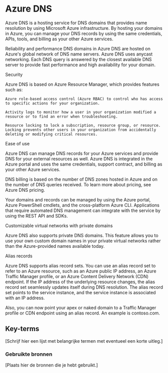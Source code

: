 # Azure DNS 

Azure DNS is a hosting service for DNS domains that provides name resolution by using Microsoft Azure infrastructure. By hosting your domains in Azure, you can manage your DNS records by using the same credentials, APIs, tools, and billing as your other Azure services.

Reliability and performance
DNS domains in Azure DNS are hosted on Azure's global network of DNS name servers. Azure DNS uses anycast networking. Each DNS query is answered by the closest available DNS server to provide fast performance and high availability for your domain.

Security

Azure DNS is based on Azure Resource Manager, which provides features such as:

    Azure role-based access control (Azure RBAC) to control who has access to specific actions for your organization.

    Activity logs to monitor how a user in your organization modified a resource or to find an error when troubleshooting.

    Resource locking to lock a subscription, resource group, or resource. Locking prevents other users in your organization from accidentally deleting or modifying critical resources.


Ease of use

Azure DNS can manage DNS records for your Azure services and provide DNS for your external resources as well. Azure DNS is integrated in the Azure portal and uses the same credentials, support contract, and billing as your other Azure services.

DNS billing is based on the number of DNS zones hosted in Azure and on the number of DNS queries received. To learn more about pricing, see Azure DNS pricing.

Your domains and records can be managed by using the Azure portal, Azure PowerShell cmdlets, and the cross-platform Azure CLI. Applications that require automated DNS management can integrate with the service by using the REST API and SDKs.

Customizable virtual networks with private domains

Azure DNS also supports private DNS domains. This feature allows you to use your own custom domain names in your private virtual networks rather than the Azure-provided names available today.

Alias records

Azure DNS supports alias record sets. You can use an alias record set to refer to an Azure resource, such as an Azure public IP address, an Azure Traffic Manager profile, or an Azure Content Delivery Network (CDN) endpoint. If the IP address of the underlying resource changes, the alias record set seamlessly updates itself during DNS resolution. The alias record set points to the service instance, and the service instance is associated with an IP address.

Also, you can now point your apex or naked domain to a Traffic Manager profile or CDN endpoint using an alias record. An example is contoso.com.

## Key-terms
[Schrijf hier een lijst met belangrijke termen met eventueel een korte uitleg.]

### Gebruikte bronnen
[Plaats hier de bronnen die je hebt gebruikt.]